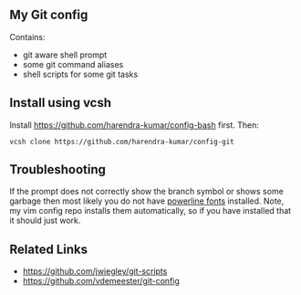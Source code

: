 ## My Git config

Contains:
* git aware shell prompt
* some git command aliases
* shell scripts for some git tasks

## Install using vcsh

Install https://github.com/harendra-kumar/config-bash first. Then:

```
vcsh clone https://github.com/harendra-kumar/config-git
```

## Troubleshooting

If the prompt does not correctly show the branch symbol or shows some garbage
then most likely you do not have
[powerline fonts](https://github.com/powerline/fonts.git) installed. Note, my
vim config repo installs them automatically, so if you have installed that it
should just work.

## Related Links

* https://github.com/jwiegley/git-scripts
* https://github.com/vdemeester/git-config
